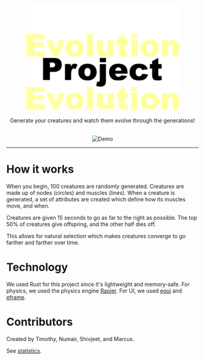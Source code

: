 <div align="center">
    <img alt="Project Evolution" src="res/banner_large.png#gh-dark-mode-only" width="400px">
    <img alt="Project Evolution" src="res/banner_large_light_theme.png#gh-light-mode-only" width="400px">
</div>
<br>
<div align="center">
Generate your creatures and watch them evolve through the generations!
</div>
<br>
<div align="center">
  
![Demo](screenshots/demo.gif)
  
</div>

---

# How it works

When you begin, 100 creatures are randomly generated. Creatures are made up of nodes (circles) and muscles (lines). When a creature is generated, a set of attributes are created which define how its muscles move, and when.

Creatures are given 15 seconds to go as far to the right as possible. The top 50% of creatures give offspring, and the other half dies off. 

This allows for natural selection which makes creatures converge to go farther and farther over time.

# Technology

We used Rust for this project since it's lightweight and memory-safe. For physics, we used the physics engine [Rapier](https://rapier.rs/). For UI, we used [egui](https://github.com/emilk/egui) and [eframe](https://github.com/emilk/egui/tree/master/crates/eframe).

# Contributors

Created by Timothy, Numair, Shivjeet, and Marcus.

See [statistics](https://github.com/ProjEvo/project-evolution/graphs/contributors).
